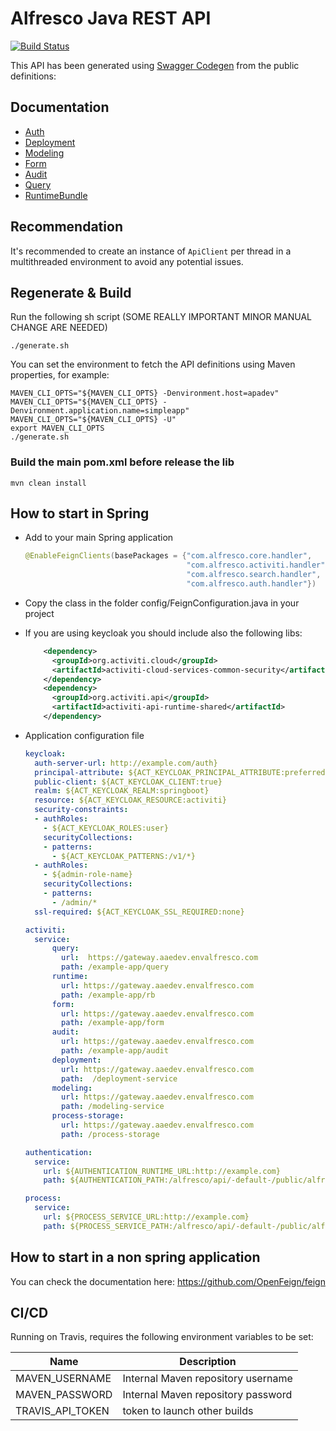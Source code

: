 # Alfresco Java REST API

[![Build Status](https://travis-ci.com/Alfresco/alfresco-java-rest-api.svg?token=aELT1YKccmqjzhwsQQzQ&branch=develop)](https://travis-ci.com/Alfresco/alfresco-java-rest-api)

This API has been generated using [Swagger Codegen](https://swagger.io/tools/swagger-codegen) from the public definitions:

## Documentation
- [Auth](/generated/alfresco-auth-rest-api/README.md)
- [Deployment](/generated/alfresco-activiti-deployment-rest-api/README.md)
- [Modeling](/generated/alfresco-activiti-modeling-rest-api/README.md)
- [Form](/generated/alfresco-activiti-form-rest-api/README.md)
- [Audit](/generated/alfresco-activiti-audit-rest-api/README.md)
- [Query](/generated/alfresco-activiti-query-rest-api/README.md)
- [RuntimeBundle](/generated/alfresco-activiti-rb-rest-api/README.md)

## Recommendation

It's recommended to create an instance of `ApiClient` per thread in a multithreaded environment to avoid any potential issues.

## Regenerate & Build

Run the following sh script (SOME REALLY IMPORTANT MINOR MANUAL CHANGE ARE NEEDED)

```console
./generate.sh
```

You can set the environment to fetch the API definitions using Maven properties, for example:
```console
MAVEN_CLI_OPTS="${MAVEN_CLI_OPTS} -Denvironment.host=apadev"
MAVEN_CLI_OPTS="${MAVEN_CLI_OPTS} -Denvironment.application.name=simpleapp"
MAVEN_CLI_OPTS="${MAVEN_CLI_OPTS} -U"
export MAVEN_CLI_OPTS
./generate.sh
```

### Build the main pom.xml before release the lib
```console
mvn clean install
```

## How to start in Spring

- Add to your main Spring application

    ```java
    @EnableFeignClients(basePackages = {"com.alfresco.core.handler",
                                        "com.alfresco.activiti.handler",
                                        "com.alfresco.search.handler",
                                        "com.alfresco.auth.handler"})

    ```

- Copy the class in the folder config/FeignConfiguration.java in your project

- If you are using keycloak you should include also the following libs:
    ```xml
        <dependency>
          <groupId>org.activiti.cloud</groupId>
          <artifactId>activiti-cloud-services-common-security</artifactId>
        </dependency>
        <dependency>
          <groupId>org.activiti.api</groupId>
          <artifactId>activiti-api-runtime-shared</artifactId>
        </dependency>
    ```

- Application configuration file

    ```yaml
    keycloak:
      auth-server-url: http://example.com/auth}
      principal-attribute: ${ACT_KEYCLOAK_PRINCIPAL_ATTRIBUTE:preferred-username}
      public-client: ${ACT_KEYCLOAK_CLIENT:true}
      realm: ${ACT_KEYCLOAK_REALM:springboot}
      resource: ${ACT_KEYCLOAK_RESOURCE:activiti}
      security-constraints:
      - authRoles:
        - ${ACT_KEYCLOAK_ROLES:user}
        securityCollections:
        - patterns:
          - ${ACT_KEYCLOAK_PATTERNS:/v1/*}
      - authRoles:
        - ${admin-role-name}
        securityCollections:
        - patterns:
          - /admin/*
      ssl-required: ${ACT_KEYCLOAK_SSL_REQUIRED:none}
    
    activiti:
      service:
          query:
            url:  https://gateway.aaedev.envalfresco.com
            path: /example-app/query
          runtime:
            url: https://gateway.aaedev.envalfresco.com
            path: /example-app/rb
          form:
            url: https://gateway.aaedev.envalfresco.com
            path: /example-app/form
          audit:
            url: https://gateway.aaedev.envalfresco.com
            path: /example-app/audit
          deployment:
            url: https://gateway.aaedev.envalfresco.com
            path:  /deployment-service
          modeling:
            url: https://gateway.aaedev.envalfresco.com
            path: /modeling-service
          process-storage:
            url: https://gateway.aaedev.envalfresco.com
            path: /process-storage
    
    authentication:
      service:
        url: ${AUTHENTICATION_RUNTIME_URL:http://example.com}
        path: ${AUTHENTICATION_PATH:/alfresco/api/-default-/public/alfresco/versions/1}
    
    process:
      service:
        url: ${PROCESS_SERVICE_URL:http://example.com}
        path: ${PROCESS_SERVICE_PATH:/alfresco/api/-default-/public/alfresco/versions/1}
    
    ```

## How to start in a non spring application

You can check the documentation here:
<https://github.com/OpenFeign/feign>

## CI/CD

Running on Travis, requires the following environment variables to be set:

| Name | Description |
|------|-------------|
| MAVEN_USERNAME | Internal Maven repository username |
| MAVEN_PASSWORD | Internal Maven repository password |
| TRAVIS_API_TOKEN | token to launch other builds |
